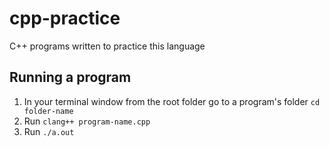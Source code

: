 # cpp-practice
C++ programs written to practice this language

## Running a program

1. In your terminal window from the root folder go to a program's folder `cd folder-name`
2. Run `clang++ program-name.cpp`
3. Run `./a.out`
